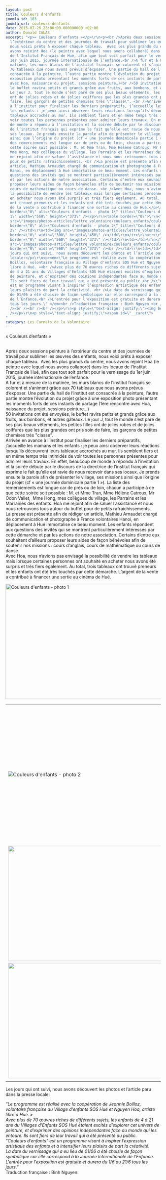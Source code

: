 ```yaml
---
layout: post
title: Couleurs d'enfants
joomla_id: 103
joomla_url: couleurs-denfants
date: 2015-07-26 23:00:00.000000000 +02:00
author: Donald CALAS
excerpt: "<p>« Couleurs d’enfants »</p>\r\n<p><br />Après deux sessions peinture à
  l’extérieur du centre et des journées de travail pour sublimer les œuvres des enfants,
  nous voici prêts à exposer chaque tableau.  Avec les plus grands du centre, nous
  avons rejoint Hoa (le peintre avec lequel nous avons collaboré) dans les locaux
  de l’Institut Français de Hué, afin que tout soit parfait pour le vernissage du
  1er juin 2015, journée internationale de l’enfance.<br />A fur et à mesure de la
  matinée, les murs blancs de l’institut français se colorent et s’animent grâce aux
  70 tableaux que nous avons prévus d’exposer. Une partie du hall de l’institut est
  consacrée à la peinture, l’autre partie montre l’évolution du projet grâce à une
  exposition photo présentant les moments forts de ces instants de partage (1ère rencontre
  avec Hoa, naissance du projet, sessions peinture…)<br />50 invitations ont été envoyées,
  le buffet ravira petits et grands grâce aux fruits, aux bonbons, et autres gâteaux.
  Le jour J, tout le monde s’est paré de ses plus beaux vêtements, les petites filles
  ont de jolies robes et de jolies coiffures que les plus grandes ont pris soin de
  faire, les garçons de petites chemises très \"classe\". <br />Arrivée en avance
  à l’institut pour finaliser les derniers préparatifs, j’accueille les mamans et
  les enfants : je peux ainsi observer leurs réactions lorsqu’ils découvrent leurs
  tableaux accrochés au mur. Ils semblent fiers et en même temps très intimidés de
  voir toutes les personnes présentes pour admirer leurs travaux. En effet, beaucoup
  de monde a répondu à l’invitation et la soirée débute par le discours de la directrice
  de l’institut français qui exprime le fait qu’elle est ravie de nous recevoir dans
  ses locaux. Je prends ensuite la parole afin de présenter le village, ses missions
  ainsi que l’origine du projet (cf « une journée dominicale partie 1 »). La liste
  des remerciements est longue car de près ou de loin, chacun a participé à ce que
  cette soirée soit possible : M. et Mme Tran, Mme Hélène Catroux, Mr Odon Vallet, 
  Mme Hong, mes collègues du village, les Parrains et les Marraines des enfants. Hoa
  me rejoint afin de saluer l’assistance et nous nous retrouvons tous autour du buffet
  pour de petits rafraichissements. <br />La presse est présente afin de rédiger un
  article, Mathieu Arnaudet chargé de communication et photographe à France volontaires
  Hanoi, en déplacement à Hué immortalise ce beau moment. Les enfants répondent aux
  questions des invités qui se montrent particulièrement intéressés par cette démarche
  et par les actions de notre association. Certains d’entre eux souhaitent d’ailleurs
  proposer leurs aides de façon bénévoles afin de soutenir nos missions : cours d’anglais,
  cours de mathématique ou cours de danse. <br />Avec Hoa, nous n’avions pas envisagé
  la possibilité de vendre les tableaux mais lorsque certaines personnes ont souhaité
  en acheter nous avons été surpris et très fiers également. Au total, trois tableaux
  ont trouvé preneurs et les enfants ont été très touchés par cette démarche. L’argent
  de la vente a contribué à financer une sortie au cinéma de Hué.</p>\r\n<p><img src=\"images/photos-articles/lettre_volontaire/couleurs_enfants/couleursenfants1.jpg\"
  border=\"0\" alt=\"Couleurs d'enfants - photo 1\" title=\"Couleurs d'enfants - photo
  1\" width=\"560\" height=\"373\" /></p>\r\n<table border=\"0\">\r\n<tbody>\r\n<tr>\r\n<td><img
  src=\"images/photos-articles/lettre_volontaire/couleurs_enfants/couleursenfants2.jpg\"
  border=\"0\" alt=\"Couleurs d'enfants - photo 2\" title=\"Couleurs d'enfants - photo
  2\" /></td>\r\n<td><img src=\"images/photos-articles/lettre_volontaire/couleurs_enfants/couleursenfants5.jpg\"
  border=\"0\" width=\"300\" height=\"450\" /></td>\r\n</tr>\r\n<tr>\r\n<td><img src=\"images/photos-articles/lettre_volontaire/couleurs_enfants/couleursenfants3.jpg\"
  border=\"0\" width=\"560\" height=\"373\" /></td>\r\n<td></td>\r\n</tr>\r\n<tr>\r\n<td><img
  src=\"images/photos-articles/lettre_volontaire/couleurs_enfants/couleursenfants4.jpg\"
  border=\"0\" width=\"560\" height=\"373\" /><br /></td>\r\n<td></td>\r\n</tr>\r\n<tr>\r\n<td></td>\r\n<td></td>\r\n</tr>\r\n</tbody>\r\n</table>\r\n<p>Les
  jours qui ont suivi, nous avons découvert les photos et l’article paru dans la presse
  locale:</p>\r\n<p><em>\"Le programme est réalisé avec la coopération de Jeannie
  Boilloz, volontaire française au Village d'enfants SOS Hué et Nguyen Hoa, artiste
  libre à Hué. »<br />Avec plus de 70 œuvres riches de différents sujets, les enfants
  de 4 à 21 ans du Villages d'Enfants SOS Hué étaient excités d’explorer cet univers
  de peinture, et d’exprimer des opinions indépendantes face au monde qui les entoure.
  Ils sont fiers de leur travail qui a été présenté au public.<br />\"Couleurs d’enfants\"
  est un programme visant à inspirer l’expression artistique des enfants et à intensifier
  leurs plaisirs de part la créativité. <br />La date du vernissage qui a eu lieu
  de 01/06 a été choisie de façon symbolique car elle correspond à la Journée Internationale
  de l’Enfance.<br />L'entrée pour l'exposition est gratuite et durera du 1/6 au 21/6
  tous les jours.\" </em><br />Traduction française : Binh Nguyen.<br /><br /><br
  /><br /><br /><br /></p>\r\n<p style=\"text-align: justify;\"><img border=\"0\"
  /></p>\r\n<p style=\"text-align: justify;\"><span id=\"__caret\"> 
"
category: Les Carnets de la Volontaire
---
```

<p>« Couleurs d’enfants »</p>
<p><br />Après deux sessions peinture à l’extérieur du centre et des journées de travail pour sublimer les œuvres des enfants, nous voici prêts à exposer chaque tableau.  Avec les plus grands du centre, nous avons rejoint Hoa (le peintre avec lequel nous avons collaboré) dans les locaux de l’Institut Français de Hué, afin que tout soit parfait pour le vernissage du 1er juin 2015, journée internationale de l’enfance.<br />A fur et à mesure de la matinée, les murs blancs de l’institut français se colorent et s’animent grâce aux 70 tableaux que nous avons prévus d’exposer. Une partie du hall de l’institut est consacrée à la peinture, l’autre partie montre l’évolution du projet grâce à une exposition photo présentant les moments forts de ces instants de partage (1ère rencontre avec Hoa, naissance du projet, sessions peinture…)<br />50 invitations ont été envoyées, le buffet ravira petits et grands grâce aux fruits, aux bonbons, et autres gâteaux. Le jour J, tout le monde s’est paré de ses plus beaux vêtements, les petites filles ont de jolies robes et de jolies coiffures que les plus grandes ont pris soin de faire, les garçons de petites chemises très "classe". <br />Arrivée en avance à l’institut pour finaliser les derniers préparatifs, j’accueille les mamans et les enfants : je peux ainsi observer leurs réactions lorsqu’ils découvrent leurs tableaux accrochés au mur. Ils semblent fiers et en même temps très intimidés de voir toutes les personnes présentes pour admirer leurs travaux. En effet, beaucoup de monde a répondu à l’invitation et la soirée débute par le discours de la directrice de l’institut français qui exprime le fait qu’elle est ravie de nous recevoir dans ses locaux. Je prends ensuite la parole afin de présenter le village, ses missions ainsi que l’origine du projet (cf « une journée dominicale partie 1 »). La liste des remerciements est longue car de près ou de loin, chacun a participé à ce que cette soirée soit possible : M. et Mme Tran, Mme Hélène Catroux, Mr Odon Vallet,  Mme Hong, mes collègues du village, les Parrains et les Marraines des enfants. Hoa me rejoint afin de saluer l’assistance et nous nous retrouvons tous autour du buffet pour de petits rafraichissements. <br />La presse est présente afin de rédiger un article, Mathieu Arnaudet chargé de communication et photographe à France volontaires Hanoi, en déplacement à Hué immortalise ce beau moment. Les enfants répondent aux questions des invités qui se montrent particulièrement intéressés par cette démarche et par les actions de notre association. Certains d’entre eux souhaitent d’ailleurs proposer leurs aides de façon bénévoles afin de soutenir nos missions : cours d’anglais, cours de mathématique ou cours de danse. <br />Avec Hoa, nous n’avions pas envisagé la possibilité de vendre les tableaux mais lorsque certaines personnes ont souhaité en acheter nous avons été surpris et très fiers également. Au total, trois tableaux ont trouvé preneurs et les enfants ont été très touchés par cette démarche. L’argent de la vente a contribué à financer une sortie au cinéma de Hué.</p>
<p><img src="/assets/images/photos-articles/lettre_volontaire/couleurs_enfants/couleursenfants1.jpg" border="0" alt="Couleurs d'enfants - photo 1" title="Couleurs d'enfants - photo 1" width="560" height="373" /></p>
<table border="0">
<tbody>
<tr>
<td><img src="/assets/images/photos-articles/lettre_volontaire/couleurs_enfants/couleursenfants2.jpg" border="0" alt="Couleurs d'enfants - photo 2" title="Couleurs d'enfants - photo 2" /></td>
<td><img src="/assets/images/photos-articles/lettre_volontaire/couleurs_enfants/couleursenfants5.jpg" border="0" width="300" height="450" /></td>
</tr>
<tr>
<td><img src="/assets/images/photos-articles/lettre_volontaire/couleurs_enfants/couleursenfants3.jpg" border="0" width="560" height="373" /></td>
<td></td>
</tr>
<tr>
<td><img src="/assets/images/photos-articles/lettre_volontaire/couleurs_enfants/couleursenfants4.jpg" border="0" width="560" height="373" /><br /></td>
<td></td>
</tr>
<tr>
<td></td>
<td></td>
</tr>
</tbody>
</table>
<p>Les jours qui ont suivi, nous avons découvert les photos et l’article paru dans la presse locale:</p>
<p><em>"Le programme est réalisé avec la coopération de Jeannie Boilloz, volontaire française au Village d'enfants SOS Hué et Nguyen Hoa, artiste libre à Hué. »<br />Avec plus de 70 œuvres riches de différents sujets, les enfants de 4 à 21 ans du Villages d'Enfants SOS Hué étaient excités d’explorer cet univers de peinture, et d’exprimer des opinions indépendantes face au monde qui les entoure. Ils sont fiers de leur travail qui a été présenté au public.<br />"Couleurs d’enfants" est un programme visant à inspirer l’expression artistique des enfants et à intensifier leurs plaisirs de part la créativité. <br />La date du vernissage qui a eu lieu de 01/06 a été choisie de façon symbolique car elle correspond à la Journée Internationale de l’Enfance.<br />L'entrée pour l'exposition est gratuite et durera du 1/6 au 21/6 tous les jours." </em><br />Traduction française : Binh Nguyen.<br /><br /><br /><br /><br /><br /></p>
<img border="0" /></p>
<span id="__caret"> 

